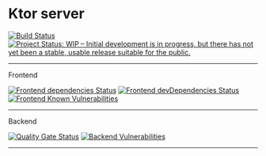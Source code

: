 # Ktor server

[![Build Status](https://travis-ci.org/jensim/testinggrounds-ktor.svg?branch=master)](https://travis-ci.org/jensim/testinggrounds-ktor)
[![Project Status: WIP – Initial development is in progress, but there has not yet been a stable, usable release suitable for the public.](https://www.repostatus.org/badges/latest/wip.svg)](https://www.repostatus.org/#wip)

----
Frontend

[![Frontend dependencies Status](https://david-dm.org/jensim/testinggrounds-ktor/status.svg?path=src/frontend)](https://david-dm.org/jensim/testinggrounds-ktor?path=src/frontend)
[![Frontend devDependencies Status](https://david-dm.org/jensim/testinggrounds-ktor/dev-status.svg?path=src/frontend)](https://david-dm.org/jensim/testinggrounds-ktor?path=src/frontend&type=dev)
[![Frontend Known Vulnerabilities](https://snyk.io/test/github/jensim/testinggrounds-ktor/badge.svg?targetFile=src%2Ffrontend%2Fpackage.json)](https://snyk.io/test/github/jensim/testinggrounds-ktor?targetFile=src%2Ffrontend%2Fpackage.json)

----
Backend

[![Quality Gate Status](https://sonarcloud.io/api/project_badges/measure?project=se.jensim.testinggrounds%3Atestinggrounds-ktor&metric=alert_status)](https://sonarcloud.io/dashboard?id=se.jensim.testinggrounds%3Atestinggrounds-ktor)
[![Backend Vulnerabilities](https://sonarcloud.io/api/project_badges/measure?project=se.jensim.testinggrounds%3Atestinggrounds-ktor&metric=vulnerabilities)](https://sonarcloud.io/dashboard?id=se.jensim.testinggrounds%3Atestinggrounds-ktor)

----
